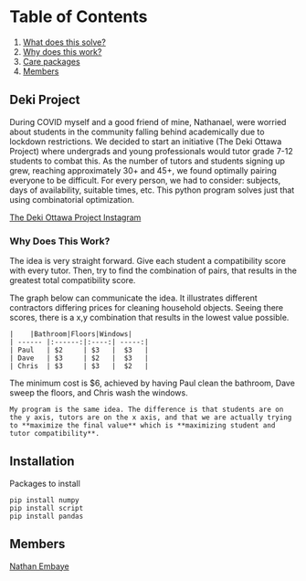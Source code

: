 # Table of Contents

1. [What does this solve?](#deki-project)
2. [Why does this work?](#why-does-this-work)
3. [Care packages](#installation)
4. [Members](#members)


## Deki Project

During COVID myself and a good friend of mine, Nathanael, were worried about students in the community falling behind academically due to lockdown restrictions. We decided to start an initiative (The Deki Ottawa Project) where undergrads and young professionals would tutor grade 7-12 students to combat this. As the number of tutors and students signing up grew, reaching approximately 30+ and 45+, we found optimally pairing everyone to be difficult. For every person, we had to consider: subjects, days of availability, suitable times, etc. This python program solves just that using combinatorial optimization. 

[The Deki Ottawa Project Instagram](https://www.instagram.com/thedekiottawaproject/?hl=en)

### Why Does This Work?

The idea is very straight forward. Give each student a compatibility score with every tutor. Then, try to find the combination of pairs, that results in the greatest total compatibility score.

The graph below can communicate the idea. It illustrates different contractors differing prices for cleaning household objects. Seeing there scores, there is a x,y combination that results in the lowest value possible.

```
|	 |Bathroom|Floors|Windows|
| ------ |:------:|:----:| -----:|
| Paul   | $2 	  | $3   |  $3   |
| Dave   | $3     | $2   |  $3   |
| Chris  | $3     | $3   |  $2   |

```
The minimum cost is $6, achieved by having Paul clean the bathroom, Dave sweep the floors, and Chris wash the windows.

```
My program is the same idea. The difference is that students are on the y axis, tutors are on the x axis, and that we are actually trying to **maximize the final value** which is **maximizing student and tutor compatibility**.
```


## Installation

Packages to install

```
pip install numpy
pip install script 
pip install pandas 
```

## Members
[Nathan Embaye](https://nathanembaye.me)

